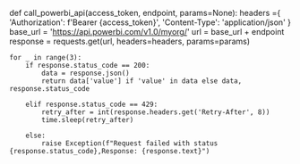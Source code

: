 def call_powerbi_api(access_token, endpoint, params=None):
    headers ={ 'Authorization': f'Bearer {access_token}',
                'Content-Type': 'application/json'
        }
    base_url = 'https://api.powerbi.com/v1.0/myorg/'
    url = base_url + endpoint
    response = requests.get(url, headers=headers, params=params)

    for _ in range(3):
        if response.status_code == 200:
            data = response.json()
            return data['value'] if 'value' in data else data, response.status_code
        
        elif response.status_code == 429:
            retry_after = int(response.headers.get('Retry-After', 8))
            time.sleep(retry_after)
        
        else:
            raise Exception(f"Request failed with status {response.status_code},Response: {response.text}")
